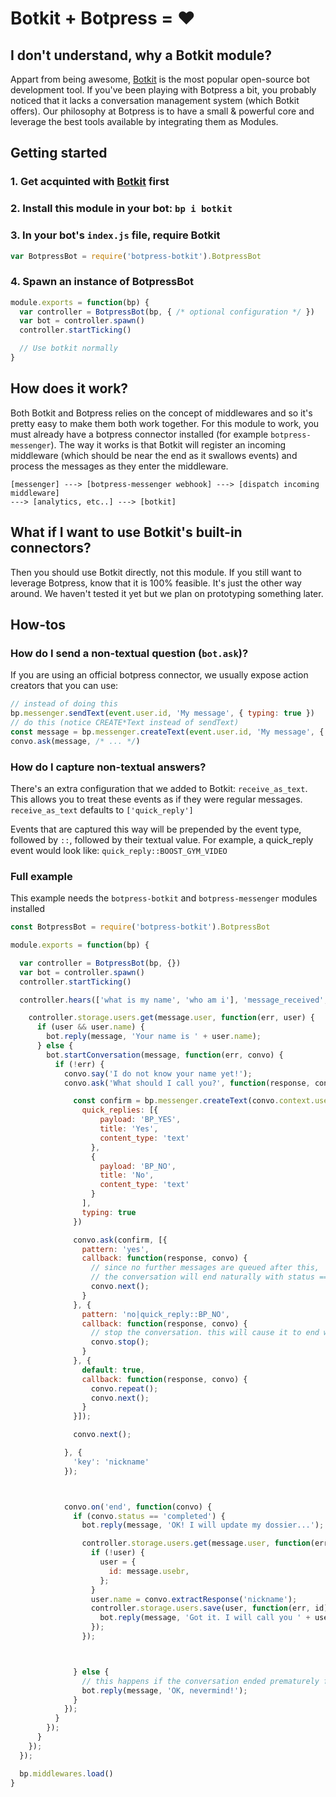 # Botkit + Botpress = ❤️

## I don't understand, why a Botkit module?

Appart from being awesome, [Botkit](https://github.com/howdyai/botkit) is the most popular open-source bot development tool. If you've been playing with Botpress a bit, you probably noticed that it lacks a conversation management system (which Botkit offers). Our philosophy at Botpress is to have a small & powerful core and leverage the best tools available by integrating them as Modules.

## Getting started

### 1. Get acquinted with [Botkit](https://github.com/howdyai/botkit) first
### 2. Install this module in your bot: `bp i botkit`
### 3. In your bot's `index.js` file, require Botkit

```js
var BotpressBot = require('botpress-botkit').BotpressBot
```

### 4. Spawn an instance of BotpressBot

```js
module.exports = function(bp) {
  var controller = BotpressBot(bp, { /* optional configuration */ })
  var bot = controller.spawn()
  controller.startTicking()

  // Use botkit normally
}
```

## How does it work?

Both Botkit and Botpress relies on the concept of middlewares and so it's pretty easy to make them both work together. For this module to work, you must already have a botpress connector installed (for example `botpress-messenger`). The way it works is that Botkit will register an incoming middleware (which should be near the end as it swallows events) and process the messages as they enter the middleware.

```
[messenger] ---> [botpress-messenger webhook] ---> [dispatch incoming middleware] 
---> [analytics, etc..] ---> [botkit]
```

## What if I want to use Botkit's built-in connectors?

Then you should use Botkit directly, not this module. If you still want to leverage Botpress, know that it is 100% feasible. It's just the other way around. We haven't tested it yet but we plan on prototyping something later.

## How-tos

### How do I send a non-textual question (`bot.ask`)?

If you are using an official botpress connector, we usually expose action creators that you can use:

```js
// instead of doing this
bp.messenger.sendText(event.user.id, 'My message', { typing: true })
// do this (notice CREATE*Text instead of sendText)
const message = bp.messenger.createText(event.user.id, 'My message', { typing: true })
convo.ask(message, /* ... */)
```

### How do I capture non-textual answers?

There's an extra configuration that we added to Botkit: `receive_as_text`. This allows you to treat these events as if they were regular messages. `receive_as_text` defaults to `['quick_reply']`

Events that are captured this way will be prepended by the event type, followed by `::`, followed by their textual value. For example, a quick_reply event would look like: `quick_reply::BOOST_GYM_VIDEO`

### Full example

This example needs the `botpress-botkit` and `botpress-messenger` modules installed

```js
const BotpressBot = require('botpress-botkit').BotpressBot

module.exports = function(bp) {

  var controller = BotpressBot(bp, {})
  var bot = controller.spawn()
  controller.startTicking()

  controller.hears(['what is my name', 'who am i'], 'message_received', function(bot, message) {

    controller.storage.users.get(message.user, function(err, user) {
      if (user && user.name) {
        bot.reply(message, 'Your name is ' + user.name);
      } else {
        bot.startConversation(message, function(err, convo) {
          if (!err) {
            convo.say('I do not know your name yet!');
            convo.ask('What should I call you?', function(response, convo) {

              const confirm = bp.messenger.createText(convo.context.user, 'You want me to call you: ' + response.text + '?', {
                quick_replies: [{
                    payload: 'BP_YES',
                    title: 'Yes',
                    content_type: 'text'
                  },
                  {
                    payload: 'BP_NO',
                    title: 'No',
                    content_type: 'text'
                  }
                ],
                typing: true
              })

              convo.ask(confirm, [{
                pattern: 'yes',
                callback: function(response, convo) {
                  // since no further messages are queued after this,
                  // the conversation will end naturally with status == 'completed'
                  convo.next();
                }
              }, {
                pattern: 'no|quick_reply::BP_NO',
                callback: function(response, convo) {
                  // stop the conversation. this will cause it to end with status == 'stopped'
                  convo.stop();
                }
              }, {
                default: true,
                callback: function(response, convo) {
                  convo.repeat();
                  convo.next();
                }
              }]);

              convo.next();

            }, {
              'key': 'nickname'
            });



            convo.on('end', function(convo) {
              if (convo.status == 'completed') {
                bot.reply(message, 'OK! I will update my dossier...');

                controller.storage.users.get(message.user, function(err, user) {
                  if (!user) {
                    user = {
                      id: message.usebr,
                    };
                  }
                  user.name = convo.extractResponse('nickname');
                  controller.storage.users.save(user, function(err, id) {
                    bot.reply(message, 'Got it. I will call you ' + user.name + ' from now on.');
                  });
                });



              } else {
                // this happens if the conversation ended prematurely for some reason
                bot.reply(message, 'OK, nevermind!');
              }
            });
          }
        });
      }
    });
  });

  bp.middlewares.load()
}
```
